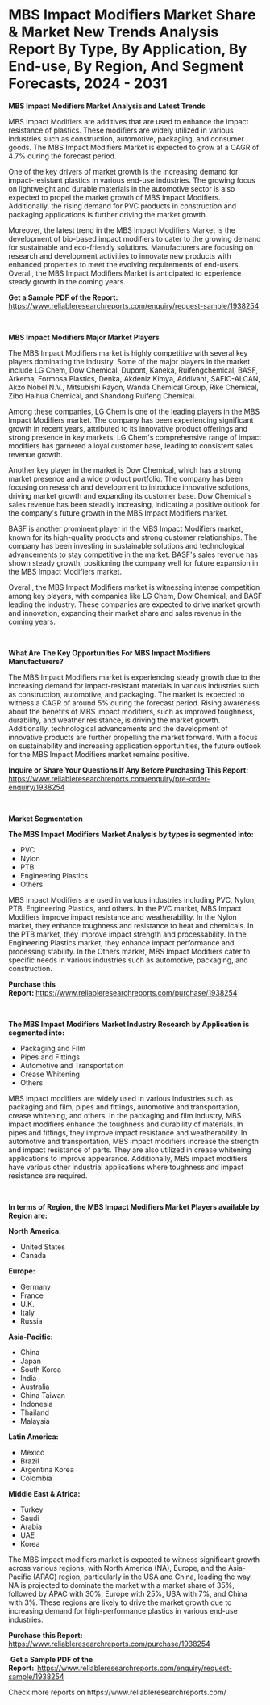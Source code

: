<p><h1>MBS Impact Modifiers Market Share & Market New Trends Analysis Report By Type, By Application, By End-use, By Region, And Segment Forecasts, 2024 - 2031</h1></p><p><strong>MBS Impact Modifiers Market Analysis and Latest Trends</strong></p>
<p><p>MBS Impact Modifiers are additives that are used to enhance the impact resistance of plastics. These modifiers are widely utilized in various industries such as construction, automotive, packaging, and consumer goods. The MBS Impact Modifiers Market is expected to grow at a CAGR of 4.7% during the forecast period.</p><p>One of the key drivers of market growth is the increasing demand for impact-resistant plastics in various end-use industries. The growing focus on lightweight and durable materials in the automotive sector is also expected to propel the market growth of MBS Impact Modifiers. Additionally, the rising demand for PVC products in construction and packaging applications is further driving the market growth.</p><p>Moreover, the latest trend in the MBS Impact Modifiers Market is the development of bio-based impact modifiers to cater to the growing demand for sustainable and eco-friendly solutions. Manufacturers are focusing on research and development activities to innovate new products with enhanced properties to meet the evolving requirements of end-users. Overall, the MBS Impact Modifiers Market is anticipated to experience steady growth in the coming years.</p></p>
<p><strong>Get a Sample PDF of the Report:&nbsp;</strong> <a href="https://www.reliableresearchreports.com/enquiry/request-sample/1938254">https://www.reliableresearchreports.com/enquiry/request-sample/1938254</a></p>
<p>&nbsp;</p>
<p><strong>MBS Impact Modifiers Major Market Players</strong></p>
<p><p>The MBS Impact Modifiers market is highly competitive with several key players dominating the industry. Some of the major players in the market include LG Chem, Dow Chemical, Dupont, Kaneka, Ruifengchemical, BASF, Arkema, Formosa Plastics, Denka, Akdeniz Kimya, Addivant, SAFIC-ALCAN, Akzo Nobel N.V., Mitsubishi Rayon, Wanda Chemical Group, Rike Chemical, Zibo Haihua Chemical, and Shandong Ruifeng Chemical.</p><p>Among these companies, LG Chem is one of the leading players in the MBS Impact Modifiers market. The company has been experiencing significant growth in recent years, attributed to its innovative product offerings and strong presence in key markets. LG Chem's comprehensive range of impact modifiers has garnered a loyal customer base, leading to consistent sales revenue growth.</p><p>Another key player in the market is Dow Chemical, which has a strong market presence and a wide product portfolio. The company has been focusing on research and development to introduce innovative solutions, driving market growth and expanding its customer base. Dow Chemical's sales revenue has been steadily increasing, indicating a positive outlook for the company's future growth in the MBS Impact Modifiers market.</p><p>BASF is another prominent player in the MBS Impact Modifiers market, known for its high-quality products and strong customer relationships. The company has been investing in sustainable solutions and technological advancements to stay competitive in the market. BASF's sales revenue has shown steady growth, positioning the company well for future expansion in the MBS Impact Modifiers market.</p><p>Overall, the MBS Impact Modifiers market is witnessing intense competition among key players, with companies like LG Chem, Dow Chemical, and BASF leading the industry. These companies are expected to drive market growth and innovation, expanding their market share and sales revenue in the coming years.</p></p>
<p>&nbsp;</p>
<p><strong>What Are The Key Opportunities For MBS Impact Modifiers Manufacturers?</strong></p>
<p><p>The MBS Impact Modifiers market is experiencing steady growth due to the increasing demand for impact-resistant materials in various industries such as construction, automotive, and packaging. The market is expected to witness a CAGR of around 5% during the forecast period. Rising awareness about the benefits of MBS impact modifiers, such as improved toughness, durability, and weather resistance, is driving the market growth. Additionally, technological advancements and the development of innovative products are further propelling the market forward. With a focus on sustainability and increasing application opportunities, the future outlook for the MBS Impact Modifiers market remains positive.</p></p>
<p><strong>Inquire or Share Your Questions If Any Before Purchasing This Report:</strong> <a href="https://www.reliableresearchreports.com/enquiry/pre-order-enquiry/1938254">https://www.reliableresearchreports.com/enquiry/pre-order-enquiry/1938254</a></p>
<p>&nbsp;</p>
<p><strong>Market Segmentation</strong></p>
<p><strong>The MBS Impact Modifiers Market Analysis by types is segmented into:</strong></p>
<p><ul><li>PVC</li><li>Nylon</li><li>PTB</li><li>Engineering Plastics</li><li>Others</li></ul></p>
<p><p>MBS Impact Modifiers are used in various industries including PVC, Nylon, PTB, Engineering Plastics, and others. In the PVC market, MBS Impact Modifiers improve impact resistance and weatherability. In the Nylon market, they enhance toughness and resistance to heat and chemicals. In the PTB market, they improve impact strength and processability. In the Engineering Plastics market, they enhance impact performance and processing stability. In the Others market, MBS Impact Modifiers cater to specific needs in various industries such as automotive, packaging, and construction.</p></p>
<p><strong>Purchase this Report:&nbsp;</strong><a href="https://www.reliableresearchreports.com/purchase/1938254">https://www.reliableresearchreports.com/purchase/1938254</a></p>
<p>&nbsp;</p>
<p><strong>The MBS Impact Modifiers Market Industry Research by Application is segmented into:</strong></p>
<p><ul><li>Packaging and Film</li><li>Pipes and Fittings</li><li>Automotive and Transportation</li><li>Crease Whitening</li><li>Others</li></ul></p>
<p><p>MBS impact modifiers are widely used in various industries such as packaging and film, pipes and fittings, automotive and transportation, crease whitening, and others. In the packaging and film industry, MBS impact modifiers enhance the toughness and durability of materials. In pipes and fittings, they improve impact resistance and weatherability. In automotive and transportation, MBS impact modifiers increase the strength and impact resistance of parts. They are also utilized in crease whitening applications to improve appearance. Additionally, MBS impact modifiers have various other industrial applications where toughness and impact resistance are required.</p></p>
<p>&nbsp;</p>
<p><strong>In terms of Region, the MBS Impact Modifiers Market Players available by Region are:</strong></p>
<p>
    <p> <strong> North America: </strong>
        <ul>
            <li>United States</li>
            <li>Canada</li>
        </ul>
        </p> 
    <p> <strong> Europe: </strong>
        <ul>
            <li>Germany</li>
            <li>France</li>
            <li>U.K.</li>
            <li>Italy</li>
            <li>Russia</li>
        </ul>
        </p> 
    <p> <strong> Asia-Pacific: </strong>
        <ul>
            <li>China</li>
            <li>Japan</li>
            <li>South Korea</li>
            <li>India</li>
            <li>Australia</li>
            <li>China Taiwan</li>
            <li>Indonesia</li>
            <li>Thailand</li>
            <li>Malaysia</li>
        </ul>
        </p> 
    <p> <strong> Latin America: </strong>
        <ul>
            <li>Mexico</li>
            <li>Brazil</li>
            <li>Argentina Korea</li>
            <li>Colombia</li>
        </ul>
        </p> 
    <p> <strong> Middle East & Africa: </strong>
        <ul>
            <li>Turkey</li>
            <li>Saudi</li>
            <li>Arabia</li>
            <li>UAE</li>
            <li>Korea</li>
        </ul>
    </p>
    </p>
<p><p>The MBS impact modifiers market is expected to witness significant growth across various regions, with North America (NA), Europe, and the Asia-Pacific (APAC) region, particularly in the USA and China, leading the way. NA is projected to dominate the market with a market share of 35%, followed by APAC with 30%, Europe with 25%, USA with 7%, and China with 3%. These regions are likely to drive the market growth due to increasing demand for high-performance plastics in various end-use industries.</p></p>
<p><strong>Purchase this Report: </strong><a href="https://www.reliableresearchreports.com/purchase/1938254">https://www.reliableresearchreports.com/purchase/1938254</a></p>
<p>&nbsp;<strong>Get a Sample PDF of the Report:&nbsp;&nbsp;</strong><a href="https://www.reliableresearchreports.com/enquiry/request-sample/1938254">https://www.reliableresearchreports.com/enquiry/request-sample/1938254</a></p>
<p><strong></strong></p>
<p>Check more reports on https://www.reliableresearchreports.com/</p>